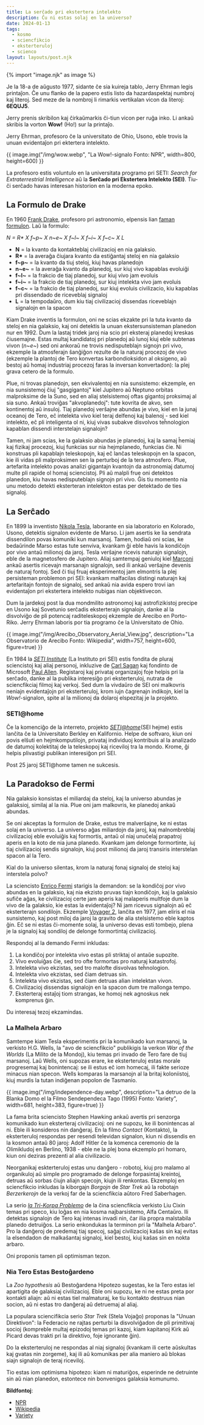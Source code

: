 ```yaml
---
title: La serĉado pri ekstertera intelekto
description: Ĉu ni estas solaj en la universo?
date: 2024-01-13
tags:
  - kosmo
  - sciencfikcio
  - eksterteruloj
  - scienco
layout: layouts/post.njk
---
```

{% import "image.njk" as image %}

Je la 18-a de aŭgusto 1977, sidante ĉe sia kuireja tablo, Jerry Ehrman legis printaĵon. Ĉe unu flanko de la papero estis listo da hazardaspektaj numbroj kaj literoj. Sed meze de la nombroj li rimarkis vertikalan vicon da literoj: **6EQUJ5**.

Jerry prenis skribilon kaj ĉirkaŭmarkis ĉi-tiun vicon per ruĝa inko. Li ankaŭ skribis la vorton **Wow!** (Ho!) sur la printaĵo.

Jerry Ehrman, profesoro ĉe la universitato de Ohio, Usono, eble trovis la unuan evidentaĵon pri ektertera intelekto.

{{ image.img("/img/wow.webp", "La Wow!-signalo Fonto: NPR", width=800, height=600) }}

La profesoro estis voluntulo en la universitata programo pri SETI: _Search for Extraterrestrial Intelligence_ aŭ la **Serĉado pri Ekstertera Intelekto (SEI)**. Tiu-ĉi serĉado havas interesan historion en la moderna epoko.


## La Formulo de Drake

En 1960 [Frank Drake](https://eo.wikipedia.org/wiki/Frank_Drake), profesoro pri astronomio, elpensis lian [faman formulon](https://eo.wikipedia.org/wiki/Formulo_de_Drake). Laŭ la formulo:

_N = R* X f~p~ X n~e~ X f~l~ X f~i~ X f~c~ X L_

* **N** = la kvanto da kontakteblaj civilizacioj en nia galaksio.
* **R\*** = la averaĝa ĉiujara kvanto da estiĝantaj steloj en nia galaksio
* **f~p~** = la kvanto da tiuj steloj, kiuj havas planedojn
* **n~e~** = la averaĝa kvanto da planedoj, sur kiuj vivo kapablas evoluiĝi
* **f~l~** = la frakcio de tiaj planedoj, sur kiuj vivo jam evoluis
* **f~i~** = la frakcio de tiaj planedoj, sur kiuj intelekta vivo jam evoluis
* **f~c~** = la frakcio de tiaj planedoj, sur kiuj evoluis civilizacio, kiu kapablas pri dissendado de riceveblaj signaloj
* **L** = la tempodaŭro, dum kiu tiaj civilizacioj dissendas riceveblajn signalojn en la spacon

Kiam Drake inventis la formulon, oni ne scias ekzakte pri la tuta kvanto da steloj en nia galaksio, kaj oni detektis la unuan ekstersunsisteman planedon nur en 1992. Dum la lastaj tridek jaroj nia scio pri eksteraj planedoj kreskas ĉiusemajne. Estas multaj kandidatoj pri planedoj aŭ lunoj kiuj eble subtenas vivon (_n~e~_) sed oni ankoraŭ ne trovis nedisputeblajn signojn pri vivo, ekzemple la atmosferajn ŝanĝiĝon rezulte de la naturaj procezoj de vivo (ekzemple la plantoj de Tero konvertas karbondioksidon al oksigeno, aŭ bestoj aŭ homaj industriaj procezoj faras la inversan konvertadon): la plej grava cetero de la formulo.

Plue, ni trovas planedojn, sen ekvivalentoj en nia sunsistemo: ekzemple, en nia sunsistemoj ĉiuj "gasgigantoj" kiel Jupitero aŭ Neptuno orbitas malproksime de la Suno, sed en aliaj stelsistemoj oftas gigantoj proksimaj al sia suno. Ankaŭ troviĝas "akvoplanedoj": tute kovrita de akvo, sen kontinentoj aŭ insuloj. Tiaj planedoj verŝajne abundas je vivo, kiel en la junaj oceanoj de Tero, eĉ intelekta vivo kiel teraj delfenoj kaj balenoj - sed kiel intelekto, eĉ pli inteligenta ol ni, kiuj vivas subakve disvolvos teĥnologion kapablan dissendi interstelajn signalojn?

Tamen, ni jam scias, ke la galaksio abundas je planedoj, kaj la samaj ĥemiaj kaj fizikaj procezoj, kiuj funkcias sur nia hejmplanedo, funkcias ĉie. Ni konstruas pli kapablajn teleskopojn, kaj eĉ lanĉas teleskopojn en la spacon, kie ili vidas pli malproksimen sen la perturboj de la tera atmosfero. Plue, artefarita intelekto povas analizi gigantajn kvantojn da astronomiaj datumoj multe pli rapide ol homaj sciencistoj. Pli aŭ malpli frue oni detektos planedon, kiu havas nedisputeblajn signojn pri vivo. Ĝis tiu momento nia unu metodo detekti eksterteran intelekton estas per detektado de ties signaloj.

## La Serĉado

En 1899 la inventisto [Nikola Tesla](https://eo.wikipedia.org/wiki/Nikola_Tesla), laborante en sia laboratorio en Kolorado, Usono, detektis signalon evidente de Marso. Li jam asertis ke lia sendrata dissendilon povas komuniki kun marsanoj. Tamen, hodiaŭ oni scias, ke bedaŭrinde Marso estas tute senviva, kvankam ĝi eble havis la kondiĉojn por vivo antaŭ milionoj da jaroj. Tesla verŝajne ricevis naturajn signalojn, eble de la magnetosfero de Jupitero. Aliaj samtempaj geniuloj kiel [Marconi](https://eo.wikipedia.org/wiki/Guglielmo_Marconi) ankaŭ asertis ricevajn marsanajn signalojn, sed ili ankaŭ verŝajne devenis de naturaj fontoj. Sed ĉi tiuj fruaj eksperimentoj jam elmontris la plej persisteman problemon pri SEI: kvankam malfacilas distingi naturajn kaj artefaritajn fontojn de signaloj, sed ankaŭ nia avida espero trovi ian evidentaĵon pri ekstertera intelekto nubigas nian objektivecon.

Dum la jardekoj post la dua mondmilito astronomoj kaj astrofizikistoj precipe en Usono kaj Sovetunio serĉadis eksterterajn signalojn, danke al la disvolviĝo de pli potencaj raditeleskopoj ekzemple de Arecibo en Porto-Riko. Jerry Ehrman laboris por tia programo ĉe la Universitato de Ohio.

{{ image.img("/img/Arecibo_Observatory_Aerial_View.jpg", description="La Observatorio de Arecibo Fonto: Wikipedia", width=757, height=600, figure=true) }}

En 1984 la _[SETI Institute](https://en.wikipedia.org/wiki/SETI_Institute)_ (La Instituto pri SEI) estis fondita de pluraj sciencistoj kaj aliaj personoj, inkluzive de [Carl Sagan](https://eo.wikipedia.org/wiki/Carl_Sagan) kaj fondinto de Microsoft [Paul Allen](https://en.wikipedia.org/wiki/Paul_Allen). Registaroj kaj privataj organizaĵoj foje helpis pri la serĉado, danke al la publika interesiĝo pri eksterteruloj, nutrata de sciencfikciaj filmoj kaj verkoj. Sed dum la vivdaŭro de SEI oni malkovris neniajn evidentaĵojn pri eksterteruloj, krom iujn ĉagrenajn indikojn, kiel la _Wow!_-signalon, spite al la milionoj da dolaroj elspezitaj je la projekto.

### SETI@home

Ĉe la komenciĝo de la interreto, projekto _[SETI@home](https://eo.wikipedia.org/wiki/SETI@home)_(SEI hejme) estis lanĉita ĉe la Universitato Berkley en Kalifornio. Helpe de softvaro, kiun oni povis elŝuti en hejmkomputilojn, privataj individuoj kontribuis al la analizado de datumoj kolektitaj de la teleskopoj kaj riceviloj tra la mondo. Krome, ĝi helpis plivastigi publikan interesiĝon pri SEI.

Post 25 jaroj SETI@home tamen ne sukcesis.

## La Paradokso de Fermi

Nia galaksio konsistas el miliardaj da steloj, kaj la universo abundas je galaksioj, similaj al la nia. Plue oni jam malkovris, ke planedoj ankaŭ abundas.

Se oni akceptas la formulon de Drake, estus tre malverŝajne, ke ni estas solaj en la universo. La universo aĝas miliardojn da jaroj, kaj malnombreblaj civilizacioj eble evoluiĝis kaj formortis, antaŭ ol niaj unuĉelaj prapatroj aperis en la koto de nia juna planedo. Kvankam jam delonge formortinte, iuj tiaj civilizacioj sendis signalojn, kiuj post milionoj da jaroj transiris interstelan spacon al la Tero.

Kial do la universo silentas, krom la naturaj fonaj signaloj de steloj kaj interstela polvo?

La sciencisto [Enrico Fermi](https://eo.wikipedia.org/wiki/Enrico_Fermi) starigis la demandon: se la kondiĉoj por vivo abundas en la galaksio, kaj nia ekzisto pruvas tiajn kondiĉojn, kaj la galaksio sufiĉe aĝas, ke civilizacioj certe jam aperis kaj malaperis multfoje dum la vivo de la galaksio, kie estas la evidentaĵoj? Ni jam ricevus signalojn aŭ eĉ eksterterajn sondilojn. Ekzemple [Voyager 2](https://eo.wikipedia.org/wiki/Voyager_2), lanĉita en 1977, jam eliris el nia sunsistemo, kaj post miloj da jaroj la gravito de alia stelsistemo eble kaptos ĝin. Eĉ se ni estas ĉi-momente solaj, la universo devas esti tombejo, plena je la signaloj kaj sondiloj de delonge formortintaj civilizacioj.

Respondoj al la demando Fermi inkludas:

1. La kondiĉoj por intelekta vivo estas pli striktaj ol antaŭe supozite.
2. Vivo evoluiĝas ĉie, sed tro ofte formortas pro naturaj katastrofoj.
3. Intelekta vivo ekzistas, sed tro malofte disvolvas teĥnologion.
4. Intelekta vivo ekzistas, sed ĉiam detruas sin.
5. Intelekta vivo ekzistas, sed ĉiam detruas alian intelektan vivon.
6. Civilizacioj dissendas signalojn en la spacon dum tre mallonga tempo.
7. Eksterteraj estaĵoj tiom strangas, ke homoj nek agnoskus nek komprenus ĝin.

Du interesaj tezoj ekzamindas.

### La Malhela Arbaro

Samtempe kiam Tesla eksperimentis pri la komunikado kun marsanoj, la verkisto H.G. Wells, la "avo de sciencfikcio" publikigis la verkon _War of the Worlds_ (La Milito de la Mondoj), kiu temas pri invado de Tero fare de tiuj marsanoj. Laŭ Wells, oni supozas erare, ke eksterteruloj estas morale progresemaj kaj bonintencaj: se ili estus eĉ iom homecaj, ili fakte serioze minacus nian specon. Wells komparas la marsanojn al la britaj koloniistoj, kiuj murdis la tutan indiĝenan popolon de Tasmanio.

{{ image.img("/img/independence-day.webp", description="La detruo de la Blanka Domo el la Filmo Sendependeca Tago (1995) Fonto: Variety",
width=681, height=383, figure=true) }}

La fama brita sciencisto Stephen Hawking ankaŭ avertis pri senzorga komunikado kun eksterteraj civilizacioj: oni ne supozu, ke ili bonintencas al ni. Eble ili konsideros nin danĝeraj. En la filmo _Contact_ (Kontakto), la eksterteruloj respondas per resendi televidan signalon, kiun ni dissendis en la kosmon antaŭ 80 jaroj: Adolf Hitler ĉe la komenca ceremonio de la Olimikludoj en Berlino, 1938 - eble ne la plej bona ekzemplo pri homaro, kiun oni deziras prezenti al alia civilizacio.

Neorganikaj eskterteruloj estas unu danĝero - robotoj, kiuj pro malamo al organikuloj aŭ simple pro programado de delonge forpasintaj kreintoj, detruas aŭ sorbas ĉiujn aliajn specojn, kiujn ili renkontas. Ekzemploj en sciencfikcio inkludas la kiborgajn _Borgojn_ de _Star Trek_ aŭ la robotajn _Berzerkerojn_ de la verkoj far de la sciencfikcia aŭtoro Fred Saberhagen.

La serio _[la Tri-Korpa Problemo](https://eo.wikipedia.org/wiki/La_tri-korpa_problemo_(libro))_ de la ĉina sciencfikcia verkisto Liu Cixin temas pri speco, kiu loĝas en nia kosma najbarsistemo, Alfa Centaŭro. Ili detektas signalojn de Tero kaj intenas invadi nin, ĉar ilia propra malstabila planedo detruiĝos. La serio enkondukas la terminon pri la "Malhela Arbaro". Pro la danĝeroj de predemaj tiaj specoj, saĝaj civilizacioj kaŝas sin kaj evitas la elsendadon de malkaŝantaj signaloj, kiel bestoj, kiuj kaŝas sin en nokta arbaro.

Oni proponis tamen pli optimisman tezon.

### Nia Tero Estas Bestoĝardeno

La _Zoo hypothesis_ aŭ Bestoĝardena Hipotezo sugestas, ke la Tero estas iel apartigita de galaksiaj civilizacioj. Eble oni supozu, ke ni ne estas preta por kontakti aliajn: aŭ ni estas tiel malmaturaj, ke tiu kontakto destruus nian socion, aŭ ni estas tro danĝeraj aŭ detruemaj al aliaj.

La populara sciencifikcia serio _Star Trek_ (Stela Vojaĝo) proponas la "Unuan Direktivon": la Federacio ne rajtas perturbi la disvolviĝadon de pli primitivaj socioj (kompreble multaj epizodoj temas pri kazoj, kiam kapitanoj Kirk aŭ Picard devas trakti pri la direktivo, foje ignorante ĝin).

Do la eksterteruloj ne respondas al niaj signaloj (kvankam ili certe aŭskultas kaj gvatas nin zorgeme), kaj ili aŭ komunikas per alia maniero aŭ blokas siajn signalojn de teraj riceviloj.

Tio estas iom optimisma hipotezo: kiam ni maturiĝos, esperinde ne detruinte sin aŭ nian planedon, estontece nin bonvenigos galaksia komunumo.

**Bildfontoj**:

* [NPR](https://www.npr.org/sections/krulwich/2010/05/28/126510251/aliens-found-in-ohio-the-wow-signal)
* [Wikipedia](https://wikipedia.org)
* [Variety](https://variety.com/video/independence-day-white-house-blown-up-roland-emmerich/)
